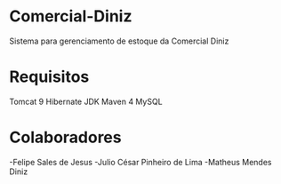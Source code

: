 # Comercial-Diniz
   Sistema para gerenciamento de estoque da Comercial Diniz
# Requisitos
   Tomcat 9
   Hibernate
   JDK
   Maven 4
   MySQL
# Colaboradores
   -Felipe Sales de Jesus
   -Julio César Pinheiro de Lima
   -Matheus Mendes Diniz
